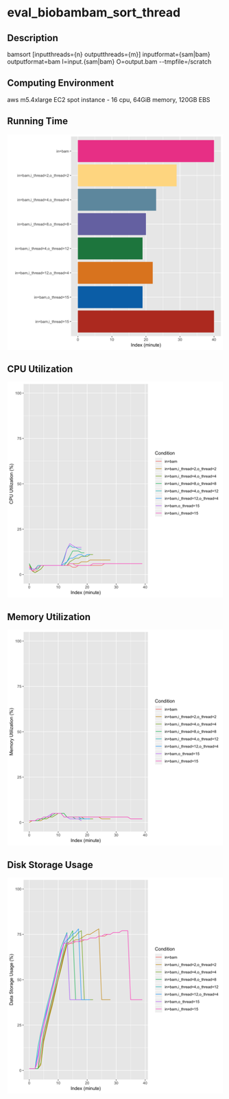 # eval_biobambam_sort_thread

## Description
bamsort [inputthreads={n} outputthreads={m}] inputformat={sam|bam} outputformat=bam I=input.{sam|bam} O=output.bam --tmpfile=/scratch

## Computing Environment
aws m5.4xlarge EC2 spot instance - 16 cpu, 64GiB memory, 120GB EBS

## Running Time
![Running Time](output/running_time.png)

## CPU Utilization
![CPU Utilization](output/cpu_utilization.png)

## Memory Utilization
![Memory Utilization](output/memory_utilization.png)

## Disk Storage Usage
![Disk Storage Usage](output/disk_storage_usage.png)
